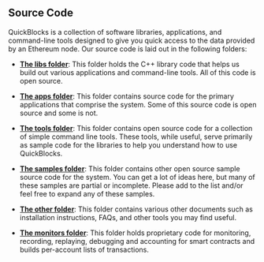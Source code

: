 ## Source Code

QuickBlocks is a collection of software libraries, applications, and command-line tools designed to give you quick access to the data provided by an Ethereum node. Our source code is laid out in the following folders:

- [**The libs folder**](./libs/README.md): This folder holds the C++ library code that helps us build out various applications and command-line tools. All of this code is open source.

- [**The apps folder**](./apps/README.md): This folder contains source code for the primary applications that comprise the system. Some of this source code is open source and some is not.

- [**The tools folder**](./tools/README.md): This folder contains open source code for a collection of simple command line tools. These tools, while useful, serve primarily as sample code for the libraries to help you understand how to use QuickBlocks.

- [**The samples folder**](./samples/README.md): This folder contains other open source sample source code for the system. You can get a lot of ideas here, but many of these samples are partial or incomplete. Please add to the list and/or feel free to expand any of these samples.

- [**The other folder**](./other/README.md): This folder contains various other documents such as installation instructions, FAQs, and other tools you may find useful.

- [**The monitors folder**](./monitors/README.md): This folder holds proprietary code for monitoring, recording, replaying, debugging and accounting for smart contracts and builds per-account lists of transactions.
